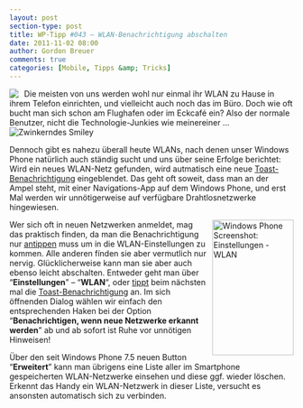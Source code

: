 ```yaml
---
layout: post
section-type: post
title: WP-Tipp #043 – WLAN-Benachrichtigung abschalten
date: 2011-11-02 08:00
author: Gordon Breuer
comments: true
categories: [Mobile, Tipps &amp; Tricks]
---
```

<p><img style="margin: 0px 10px 0px 0px; display: inline; float: left" align="left" src="http://anheledirwp.blob.core.windows.net/wordpress/2011/11/telefon.png" /></p>  <p>Die meisten von uns werden wohl nur einmal ihr WLAN zu Hause in ihrem Telefon einrichten, und vielleicht auch noch das im Büro. Doch wie oft bucht man sich schon am Flughafen oder im Eckcafé ein? Also der normale Benutzer, nicht die Technologie-Junkies wie meinereiner … <img style="border-bottom-style: none; border-left-style: none; border-top-style: none; border-right-style: none" class="wlEmoticon wlEmoticon-winkingsmile" alt="Zwinkerndes Smiley" src="http://anheledirwp.blob.core.windows.net/wordpress/2011/11/wlEmoticon-winkingsmile.png" /></p>  <p>Dennoch gibt es nahezu überall heute WLANs, nach denen unser Windows Phone natürlich auch ständig sucht und uns über seine Erfolge berichtet: Wird ein neues WLAN-Netz gefunden, wird autmatisch eine neue <a href="/post/2011/10/17/WP-Tipp-031-%E2%80%93-Mit-einem-Wisch-ist-alles-weg.aspx">Toast-Benachrichtigung</a> eingeblendet. Das geht oft soweit, dass man an der Ampel steht, mit einer Navigations-App auf dem Windows Phone, und erst Mal werden wir unnötigerweise auf verfügbare Drahtlosnetzwerke hingewiesen.</p>  <p><img style="background-image: none; border-bottom: 0px; border-left: 0px; margin: 0px 0px 0px 10px; padding-left: 0px; padding-right: 0px; display: inline; float: right; border-top: 0px; border-right: 0px; padding-top: 0px" title="" border="0" alt="Windows Phone Screenshot: Einstellungen - WLAN" align="right" src="http://anheledirwp.blob.core.windows.net/wordpress/2011/11/Screen-Capture_thumb.jpg" width="144" height="240" />Wer sich oft in neuen Netzwerken anmeldet, mag das praktisch finden, da man die Benachrichtigung nur <a href="/post/2011/09/12/WP7-Tipp-007-%E2%80%93-Standard-Gesten.aspx">antippen</a> muss um in die WLAN-Einstellungen zu kommen. Alle anderen fínden sie aber vermutlich nur nervig. Glücklicherweise kann man sie aber auch ebenso leicht abschalten. Entweder geht man über “<strong>Einstellungen</strong>” – “<strong>WLAN</strong>“, oder <a href="/post/2011/09/12/WP7-Tipp-007-%E2%80%93-Standard-Gesten.aspx">tippt</a> beim nächsten mal die <a href="/post/2011/10/17/WP-Tipp-031-%E2%80%93-Mit-einem-Wisch-ist-alles-weg.aspx">Toast-Benachrichtigung</a> an. Im sich öffnenden Dialog wählen wir einfach den entsprechenden Haken bei der Option “<strong>Benachrichtigen, wenn neue Netzwerke erkannt werden</strong>” ab und ab sofort ist Ruhe vor unnötigen Hinweisen!</p>  <p>Über den seit Windows Phone 7.5 neuen Button “<strong>Erweitert</strong>” kann man übrigens eine Liste aller im Smartphone gespeicherten WLAN-Netzwerke einsehen und diese ggf. wieder löschen. Erkennt das Handy ein WLAN-Netzwerk in dieser Liste, versucht es ansonsten automatisch sich zu verbinden.</p>
